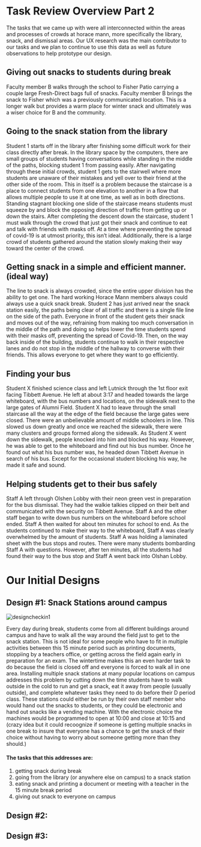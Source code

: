 # Task Review Overview Part 2

The tasks that we came up with were all interconnected within the areas and processes of crowds at horace mann, more specifically the library, snack, and dismissal areas. Our UX research was the main contributor to our tasks and we plan to continue to use this data as well as future observations to help prototype our design.

## Giving out snacks to students during break
Faculty member B walks through the school to Fisher Patio carrying a couple large Fresh-Direct bags full of snacks. Faculty member B brings the snack to Fisher which was a previously communicated location. This is a longer walk but provides a warm place for winter snack and ultimately was a wiser choice for B and the community. 


## Going to the snack station from the library

Student 1 starts off in the library after finishing some difficult work for their class directly after break. In the library space by the computers, there are small groups of students having conversations while standing in the middle of the paths, blocking student 1 from passing easily. After navigating through these initial crowds, student 1 gets to the stairwell where more students are unaware of their mistakes and yell over to their friend at the other side of the room. This in itself is a problem because the staircase is a place to connect students from one elevation to another in a flow that allows multiple people to use it at one time, as well as in both directions. Standing stagnant blocking one slide of the staircase means students must squeeze by and block the opposing direction of traffic from getting up or down the stairs. After completing the descent down the staircase, student 1 must walk through the crowd that just got their snack and continue to eat and talk with friends with masks off. At a time where preventing the spread of covid-19 is at utmost priority, this isn’t ideal. Additionally, there is a large crowd of students gathered around the station slowly making their way toward the center of the crowd.

## Getting snack in a simple and efficient manner. (ideal way)

The line to snack is always crowded, since the entire upper division has the ability to get one. The hard working Horace Mann members always could always use a quick snack break. Student 2 has just arrived near the snack station easily, the paths being clear of all traffic and there is a single file line on the side of the path. Everyone in front of the student gets their snack and moves out of the way, refraining from making too much conversation in the middle of the path and doing so helps lower the time students spend with their masks off, preventing the spread of Covid-19. Then, on the way back inside of the building, students continue to walk in their respective lanes and do not stop in the middle of the hallway to converse with their friends. This allows everyone to get where they want to go efficiently. 

## Finding your bus
Student X finished science class and left Lutnick through the 1st floor exit facing Tibbett Avenue. He left at about 3:17 and headed towards the large whiteboard, with the bus numbers and locations, on the sidewalk next to the large gates of Alumni Field. Student X had to leave through the small staircase all the way at the edge of the field because the large gates were closed. There were an unbelievable amount of middle schoolers in line. This slowed us down greatly and once we reached the sidewalk, there were many clusters and groups formed along the sidewalk. As Student X went down the sidewalk, people knocked into him and blocked his way. However, he was able to get to the whiteboard and find out his bus number. Once he found out what his bus number was, he headed down Tibbett Avenue in search of his bus. Except for the occasional student blocking his way, he made it safe and sound.

## Helping students get to their bus safely
Staff A left through Olshen Lobby with their neon green vest in preparation for the bus dismissal. They had the walkie talkies clipped on their belt and communicated with the security on Tibbett Avenue. Staff A and the other staff began to write down bus numbers on the whiteboard before school ended. Staff A then waited for about ten minutes for school to end. As the students continued to make their way to the whiteboard, Staff A was clearly overwhelmed by the amount of students. Staff A was holding a laminated sheet with the bus stops and routes. There were many students bombarding Staff A with questions. However, after ten minutes, all the students had found their way to the bus stop and Staff A went back into Olshan Lobby.


# Our Initial Designs

## Design #1: Snack Stations around campus

![designcheckin1](https://user-images.githubusercontent.com/95443524/154167990-2c3a621d-4352-4ad9-aa1c-c083b3d288c7.jpg)


Every day during break, students come from all different buildings around campus and have to walk all the way around the field just to get to the snack station. This is not ideal for some people who have to fit in multiple activities between this 15 minute period such as printing documents, stoppiing by a teachers office, or getting across the field again early in preparation for an exam. The wintertime makes this an even harder task to do because the field is closed off and everyone is forced to walk all in one area. Installing multiple snack stations at many popular locations on campus addresses this problem by cutting down the time students have to walk outside in the cold to run and get a snack, eat it away from people (usually outside), and complete whatever tasks they need to do before their D period class. These stations could either be run by their own staff member who would hand out the snacks to students, or they could be electronic and hand out snacks like a vending machine. With the electronic choice the machines would be programmed to open at 10:00 and close at 10:15 and (crazy idea but it could recoognize if someone is getting multiple snacks in one break to insure that everyone has a chance to get the snack of their choice without having to worry about someone getting more than they should.)
#### The tasks that this addresses are:
1. getting snack during break
2. going from the library (or anywhere else on campus) to a snack station
3. eating snack and printing a document or meeting with a teacher in the 15 minute break period
4. giving out snack to everyone on campus



## Design #2: 




## Design #3:
